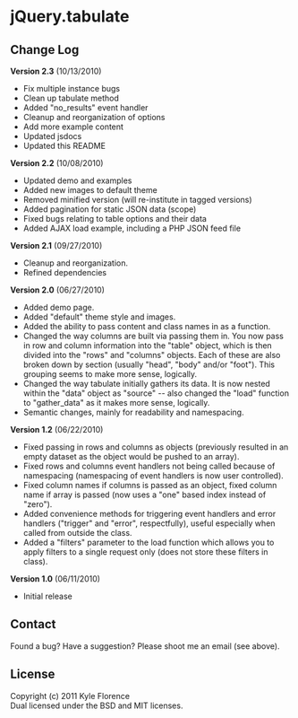 # jQuery.tabulate

## Change Log
__Version 2.3__ (10/13/2010)

* Fix multiple instance bugs
* Clean up tabulate method
* Added "no_results" event handler
* Cleanup and reorganization of options
* Add more example content
* Updated jsdocs
* Updated this README

__Version 2.2__ (10/08/2010)

* Updated demo and examples
* Added new images to default theme
* Removed minified version (will re-institute in tagged versions)
* Added pagination for static JSON data (scope)
* Fixed bugs relating to table options and their data
* Added AJAX load example, including a PHP JSON feed file	

__Version 2.1__ (09/27/2010)

* Cleanup and reorganization.
* Refined dependencies

__Version 2.0__ (06/27/2010)

* Added demo page.
* Added "default" theme style and images.
* Added the ability to pass content and class names in as a function.
* Changed the way columns are built via passing them in.  You now pass
  in row and column information into the "table" object, which is then
  divided into the "rows" and "columns" objects.  Each of these are
  also broken down by section (usually "head", "body" and/or "foot").
  This grouping seems to make more sense, logically.
* Changed the way tabulate initially gathers its data.  It is now
  nested within the "data" object as "source" -- also changed the
  "load" function to "gather_data" as it makes more sense, logically.
* Semantic changes, mainly for readability and namespacing.

__Version 1.2__ (06/22/2010)

* Fixed passing in rows and columns as objects (previously resulted in
  an empty dataset as the object would be pushed to an array).
* Fixed rows and columns event handlers not being called because of
  namespacing (namespacing of event handlers is now user controlled).
* Fixed column names if columns is passed as an object, fixed column
  name if array is passed (now uses a "one" based index instead of "zero").
* Added convenience methods for triggering event handlers and error
  handlers ("trigger" and "error", respectfully), useful especially
  when called from outside the class.
* Added a "filters" parameter to the load function which allows you
  to apply filters to a single request only (does not store these filters
  in class).
  
__Version 1.0__ (06/11/2010)

* Initial release

## Contact
Found a bug?  Have a suggestion?  Please shoot me an email (see above).

## License
Copyright (c) 2011 Kyle Florence  
Dual licensed under the BSD and MIT licenses.
